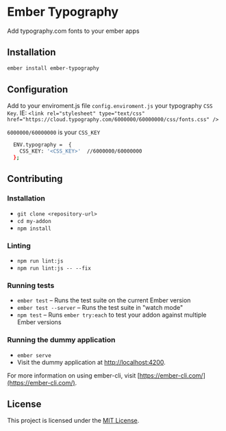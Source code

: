 # Ember Typography

Add typography.com fonts to your ember apps

## Installation

```sh
ember install ember-typography
```

## Configuration

Add to your enviroment.js file `config.enviroment.js` your typography `CSS Key`.
IE: `<link rel="stylesheet" type="text/css" href="https://cloud.typography.com/6000000/60000000/css/fonts.css" />`

`6000000/60000000` is your `CSS_KEY`

```sh
  ENV.typography =  {
    CSS_KEY: '<CSS_KEY>'  //6000000/60000000
  };
```

Contributing
------------------------------------------------------------------------------

### Installation

* `git clone <repository-url>`
* `cd my-addon`
* `npm install`

### Linting

* `npm run lint:js`
* `npm run lint:js -- --fix`

### Running tests

* `ember test` – Runs the test suite on the current Ember version
* `ember test --server` – Runs the test suite in "watch mode"
* `npm test` – Runs `ember try:each` to test your addon against multiple Ember versions

### Running the dummy application

* `ember serve`
* Visit the dummy application at [http://localhost:4200](http://localhost:4200).

For more information on using ember-cli, visit [https://ember-cli.com/](https://ember-cli.com/).

License
------------------------------------------------------------------------------

This project is licensed under the [MIT License](LICENSE.md).

